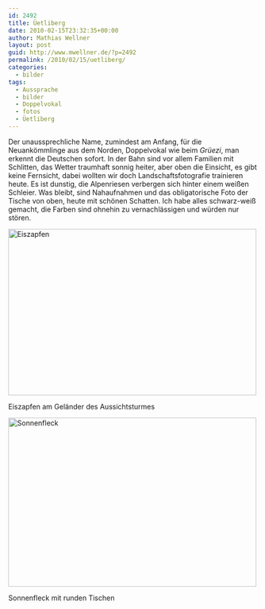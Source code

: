 ```yaml
---
id: 2492
title: Üetliberg
date: 2010-02-15T23:32:35+00:00
author: Mathias Wellner
layout: post
guid: http://www.mwellner.de/?p=2492
permalink: /2010/02/15/uetliberg/
categories:
  - bilder
tags:
  - Aussprache
  - bilder
  - Doppelvokal
  - fotos
  - Üetliberg
---
```

Der unaussprechliche Name, zumindest am Anfang, für die Neuankömmlinge aus dem Norden, Doppelvokal wie beim _Grüezi_, man erkennt die Deutschen sofort. In der Bahn sind vor allem Familien mit Schlitten, das Wetter traumhaft sonnig heiter, aber oben die Einsicht, es gibt keine Fernsicht, dabei wollten wir doch Landschaftsfotografie trainieren heute. Es ist dunstig, die Alpenriesen verbergen sich hinter einem weißen Schleier. Was bleibt, sind Nahaufnahmen und das obligatorische Foto der Tische von oben, heute mit schönen Schatten. Ich habe alles schwarz-weiß gemacht, die Farben sind ohnehin zu vernachlässigen und würden nur stören. 

<div style="width: 510px" class="wp-caption aligncenter">
  <a href="http://www.flickr.com/photos/mwellner/4360511726/" title="Eiszapfen by wellnair, on Flickr"><img src="http://farm5.static.flickr.com/4024/4360511726_9791dbd861.jpg" width="500" height="335" alt="Eiszapfen" /></a>
  
  <p class="wp-caption-text">
    Eiszapfen am Geländer des Aussichtsturmes<br />
  </p>
</div>

<div style="width: 510px" class="wp-caption aligncenter">
  <a href="http://www.flickr.com/photos/mwellner/4360511638/" title="Sonnenfleck by wellnair, on Flickr"><img src="http://farm3.static.flickr.com/2749/4360511638_164f173435.jpg" width="500" height="340" alt="Sonnenfleck" /></a>
  
  <p class="wp-caption-text">
    Sonnenfleck mit runden Tischen<br />
  </p>
</div>